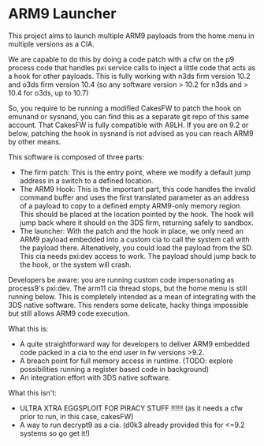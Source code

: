 # ARM9 Launcher
This project aims to launch multiple ARM9 payloads from the home menu in multiple versions as a CIA.

We are capable to do this by doing a code patch with a cfw on the p9 process code that handles pxi service calls to inject a little code that acts as a hook for other payloads. This is fully working with n3ds firm version 10.2 and o3ds firm version 10.4 (so any software version > 10.2 for n3ds and > 10.4 for o3ds, up to 10.7)

So, you require to be running a modified CakesFW to patch the hook on emunand or sysnand, you can find this as a separate git repo of this same account. That CakesFW is fully compatible with A9LH. If you are on 9.2 or below, patching the hook in sysnand is not advised as you can reach ARM9 by other means.

This software is composed of three parts:
- The firm patch: This is the entry point, where we modify a default jump address in a switch to a defined location.
- The ARM9 Hook: This is the important part, this code handles the invalid command buffer and uses the first translated parameter as an address of a payload to copy to a defined empty ARM9-only memory region. This should be placed at the location pointed by the hook. The hook will jump back where it should on the 3DS firm, returning safely to sandbox.
- The launcher: With the patch and the hook in place, we only need an ARM9 payload embedded into a custom cia to call the system call with the payload there. Altenatively, you could load the payload from the SD. This cia needs pxi:dev access to work. The payload should jump back to the hook, or the system will crash.

Developers be aware: you are running custom code impersonating as process9's pxi:dev. The arm11 cia thread stops, but the home menu is still running below. This is completely intended as a mean of integrating with the 3DS native software. This renders some delicate, hacky things impossible but still allows ARM9 code execution.

What this is:
- A quite straightforward way for developers to deliver ARM9 embedded code packed in a cia to the end user in fw versions >9.2.
- A breach point for full memory access in runtime. (TODO: explore possibilities running a register based code in background)
- An integration effort with 3DS native software.

What this isn't:
- ULTRA XTRA EGGSPLOIT FOR PIRACY STUFF !!!!!! (as it needs a cfw prior to run, in this case, cakesFW)
- A way to run decrypt9 as a cia. (d0k3 already provided this for <=9.2 systems so go get it!)
